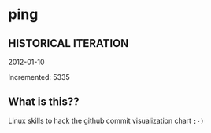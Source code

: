 # ping

## HISTORICAL ITERATION
2012-01-10

Incremented: 5335

## What is this?? 
Linux skills to hack the github commit visualization chart `;-)`
